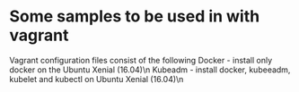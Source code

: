 # Some samples to be used in with vagrant 
Vagrant configuration files consist of the following
Docker - install only docker on the Ubuntu Xenial (16.04)\n
Kubeadm - install docker, kubeeadm, kubelet and kubectl on Ubuntu Xenial (16.04)\n

